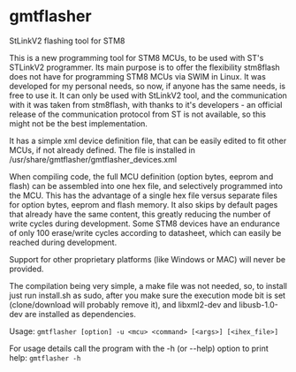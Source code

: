# gmtflasher
StLinkV2 flashing tool for STM8

This is a new programming tool for STM8 MCUs, to be used with ST's STLinkV2 programmer.
Its main purpose is to offer the flexibility stm8flash does not have for programming STM8 MCUs via SWIM
in Linux. It was developed for my personal needs, so now, if anyone has the same needs, is free to use it.
It can only be used with StLinkV2 tool, and the communication with it was taken from stm8flash, with thanks
to it's developers - an official release of the communication protocol from ST is not available, so this
might not be the best implementation.

It has a simple xml device definition file, that can be easily edited to fit other MCUs, if not already defined.
The file is installed in /usr/share/gmtflasher/gmtflasher_devices.xml

When compiling code, the full MCU definition (option bytes, eeprom and flash) can be assembled into one hex
file, and selectively programmed into the MCU. This has the advantage of a single hex file versus separate
files for option bytes, eeprom and flash memory.
It also skips by default pages that already have the same content, this greatly reducing the number of write
cycles during development. Some STM8 devices have an endurance of only 100 erase/write cycles according to
datasheet, which can easily be reached during development.

Support for other proprietary platforms (like Windows or MAC) will never be provided.

The compilation being very simple, a make file was not needed, so, to install just run install.sh as sudo, after
you make sure the execution mode bit is set (clone/download will probably remove it), and libxml2-dev and
libusb-1.0-dev are installed as dependencies.

Usage: `gmtflasher [option] -u <mcu> <command> [<args>] [<ihex_file>]`

For usage details call the program with the -h (or --help) option to print help:
  `gmtflasher -h`
